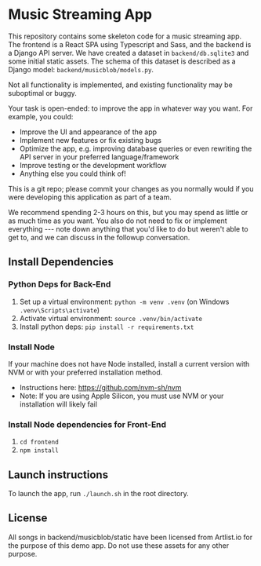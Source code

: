 # Music Streaming App

This repository contains some skeleton code for a music streaming app. The
frontend is a React SPA using Typescript and Sass, and the backend is a Django
API server. We have created a dataset in `backend/db.sqlite3` and some initial static assets.
The schema of this dataset is described as a Django model: `backend/musicblob/models.py`.

Not all functionality is implemented, and existing functionality
may be suboptimal or buggy.

Your task is open-ended: to improve the app in whatever way you want.
For example, you could:
- Improve the UI and appearance of the app
- Implement new features or fix existing bugs
- Optimize the app, e.g. improving database queries or even rewriting the API server
  in your preferred language/framework
- Improve testing or the development workflow
- Anything else you could think of!

This is a git repo; please commit your changes as you normally would if you were developing this application
as part of a team.

We recommend spending 2-3 hours on this, but you may spend as little or as much time
as you want.
You also do not need to fix or implement everything --- note down anything that you'd
like to do but weren't able to get to, and we can discuss in the followup conversation.

## Install Dependencies

### Python Deps for Back-End
1. Set up a virtual environment: `python -m venv .venv`
   (on Windows `.venv\Scripts\activate`)
1. Activate virtual environment: `source .venv/bin/activate`
1. Install python deps: `pip install -r requirements.txt`

### Install Node 
If your machine does not have Node installed, install a current version with NVM or with your preferred installation method. 
- Instructions here: https://github.com/nvm-sh/nvm
- Note: If you are using Apple Silicon, you must use NVM or your installation will likely fail 

### Install Node dependencies for Front-End
1. `cd frontend`
1. `npm install`

## Launch instructions

To launch the app, run `./launch.sh` in the root directory.

## License

All songs in backend/musicblob/static have been licensed from Artlist.io
for the purpose of this demo app.
Do not use these assets for any other purpose.
